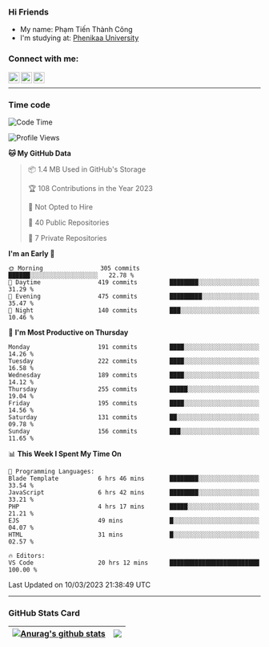 ### Hi Friends

- My name: Phạm Tiến Thành Công
- I'm studying at: [Phenikaa University]


### Connect with me:
[<img align="left" alt="PhamTienThanhCong | Facebook" width="22px" src="https://upload.wikimedia.org/wikipedia/commons/thumb/1/16/Facebook-icon-1.png/640px-Facebook-icon-1.png" />][facebook]
[<img align="left" alt="PhamTienThanhCong | Zalo" width="22px" src="https://www.anphatpc.com.vn/template/anphat_2020v2/images/icon-zalo.jpg" />][zalo]
[<img align="left" alt="PhamTienThanhCong | LinkedIn" width="22px" src="https://cdn3.iconfinder.com/data/icons/inficons/512/linkedin.png" />][linkedin]

<br />

---

### Time code

<!--START_SECTION:waka-->
![Code Time](http://img.shields.io/badge/Code%20Time-923%20hrs%2052%20mins-blue)

![Profile Views](http://img.shields.io/badge/Profile%20Views-1-blue)

**🐱 My GitHub Data** 

> 📦 1.4 MB Used in GitHub's Storage 
 > 
> 🏆 108 Contributions in the Year 2023
 > 
> 🚫 Not Opted to Hire
 > 
> 📜 40 Public Repositories 
 > 
> 🔑 7 Private Repositories 
 > 
**I'm an Early 🐤** 

```text
🌞 Morning                305 commits         ██████░░░░░░░░░░░░░░░░░░░   22.78 % 
🌆 Daytime                419 commits         ████████░░░░░░░░░░░░░░░░░   31.29 % 
🌃 Evening                475 commits         █████████░░░░░░░░░░░░░░░░   35.47 % 
🌙 Night                  140 commits         ███░░░░░░░░░░░░░░░░░░░░░░   10.46 % 
```
📅 **I'm Most Productive on Thursday** 

```text
Monday                   191 commits         ████░░░░░░░░░░░░░░░░░░░░░   14.26 % 
Tuesday                  222 commits         ████░░░░░░░░░░░░░░░░░░░░░   16.58 % 
Wednesday                189 commits         ████░░░░░░░░░░░░░░░░░░░░░   14.12 % 
Thursday                 255 commits         █████░░░░░░░░░░░░░░░░░░░░   19.04 % 
Friday                   195 commits         ████░░░░░░░░░░░░░░░░░░░░░   14.56 % 
Saturday                 131 commits         ██░░░░░░░░░░░░░░░░░░░░░░░   09.78 % 
Sunday                   156 commits         ███░░░░░░░░░░░░░░░░░░░░░░   11.65 % 
```


📊 **This Week I Spent My Time On** 

```text
💬 Programming Languages: 
Blade Template           6 hrs 46 mins       ████████░░░░░░░░░░░░░░░░░   33.54 % 
JavaScript               6 hrs 42 mins       ████████░░░░░░░░░░░░░░░░░   33.21 % 
PHP                      4 hrs 17 mins       █████░░░░░░░░░░░░░░░░░░░░   21.21 % 
EJS                      49 mins             █░░░░░░░░░░░░░░░░░░░░░░░░   04.07 % 
HTML                     31 mins             █░░░░░░░░░░░░░░░░░░░░░░░░   02.57 % 

🔥 Editors: 
VS Code                  20 hrs 12 mins      █████████████████████████   100.00 % 
```


 Last Updated on 10/03/2023 21:38:49 UTC
<!--END_SECTION:waka-->

---

### GitHub Stats Card

| <a href="https://github.com/phamtienthanhcong"><img align="center" src="https://github-readme-stats.vercel.app/api?username=PhamTienThanhCong&show_icons=true&include_all_commits=true&theme=buefy&hide_border=true&theme=ocean_dark" alt="Anurag's github stats" /></a> | <a href="https://github.com/phamtienthanhcong"><img align="center" src="https://github-readme-stats.vercel.app/api/top-langs/?username=PhamTienThanhCong&layout=compact&theme=buefy&hide_border=true&theme=ocean_dark" /></a> |
| ------------- | ------------- |

[Phenikaa University]: https://phenikaa-uni.edu.vn/vi
[facebook]: https://www.facebook.com/phamtienthanhcong
[linkedin]: https://linkedin.com/in/phamtienthanhcong
[zalo]: https://zalo.me/0396396332
[tiktok]: https://www.tiktok.com/@phamtienthanhcong
[web]: https://github.com/PhamTienThanhCong/web_dev
[min project]: https://github.com/PhamTienThanhCong/Project-Of-Web
[c and cpp]: https://github.com/PhamTienThanhCong/Code_C_and_Cpro
[python]: https://github.com/PhamTienThanhCong/Python_beginer
